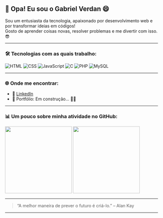 ## 👋 Opa! Eu sou o Gabriel Verdan 😄

Sou um entusiasta da tecnologia, apaixonado por desenvolvimento web e por transformar ideias em códigos!  
Gosto de aprender coisas novas, resolver problemas e me divertir com isso. 😎

---

### 🛠️ Tecnologias com as quais trabalho:

![HTML](https://img.shields.io/badge/-HTML5-E34F26?style=flat&logo=html5&logoColor=fff)
![CSS](https://img.shields.io/badge/-CSS3-1572B6?style=flat&logo=css3)
![JavaScript](https://img.shields.io/badge/-JavaScript-F7DF1E?style=flat&logo=javascript&logoColor=000)
![C](https://img.shields.io/badge/-C-00599C?style=flat&logo=c&logoColor=fff)
![PHP](https://img.shields.io/badge/-PHP-777BB4?style=flat&logo=php&logoColor=fff)
![MySQL](https://img.shields.io/badge/-MySQL-4479A1?style=flat&logo=mysql&logoColor=fff)

---

### 🌐 Onde me encontrar:

- 💼 [LinkedIn](https://www.linkedin.com/in/gabriel-verdan-418129312/)
- 🚧 Portfólio: Em construção... 👷‍♂️

---

### 📊 Um pouco sobre minha atividade no GitHub:

<img height="220em" src="https://github-readme-stats.vercel.app/api?username=GVerdans&theme=neon&show_icons=true">
<img height="220em" src="https://github-readme-stats.vercel.app/api/top-langs/?username=GVerdans&theme=neon&show_icons=true">

---

> “A melhor maneira de prever o futuro é criá-lo.” – Alan Kay

---
